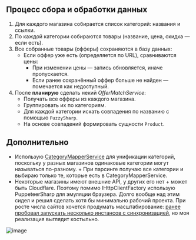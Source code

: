 ##  Процесс сбора и обработки данных

1. Для каждого магазина собирается список категорий: названия и ссылки.
2. По каждой категории собираются товары (название, цена, скидка — если есть).
3. Все собранные товары (офферы) сохраняются в базу данных:
   - Если оффер уже есть (определяется по URL), сравниваются цены:
     - При изменении цены — запись обновляется, иначе пропускается.
     - Если ранее сохранённый оффер больше не найден — помечается как недоступный.
4. После **планирую** сделать некий *OfferMatchService*:
   - Получать все офферы из каждого магазина.
   - Группировать их по категориям.
   - Для каждой категории искать совпадения по названию с помощью `FuzzySharp`.
   - На основе совпадений формировать сущности `Product`.

## Дополнительно
- Использую [CategoryMapperService](src/PriceRadar.Application/CategoryMapperService.cs) для унификации категорий, 
поскольку у разных магазинов одинаковые категории могут называться по-разному. + При парсинге получаю все категории и 
выбираю только те, которые есть в CategoryMapperService.
- Некоторые магазины имеют внешние API, у других его нет + может быть Cloudflare. Поэтому помимо IHttpClientFactory использую 
PuppeteerSharp для эмуляции браузера. Долго вообще над этим сидел и решил сделать хотя бы минимально рабочий проекта.
При росте числа сайтов хочется продумать масштабирование: [ранее пробовал запускать несколько инстансов с синхронизацией](https://gist.github.com/xorty-v/37e77d142c112116e287780e520041fd),
но моя реализация выглядит костыльно.

![image](https://github.com/user-attachments/assets/f55bb524-9656-45a5-be73-451618b681e0)
